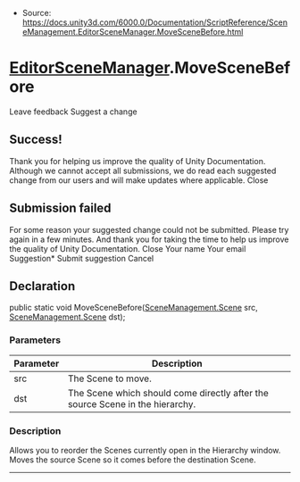* Source: https://docs.unity3d.com/6000.0/Documentation/ScriptReference/SceneManagement.EditorSceneManager.MoveSceneBefore.html

#  [EditorSceneManager](https://docs.unity3d.com/6000.0/Documentation/ScriptReference/SceneManagement.EditorSceneManager.html).MoveSceneBefore
Leave feedback
Suggest a change
## Success!
Thank you for helping us improve the quality of Unity Documentation. Although we cannot accept all submissions, we do read each suggested change from our users and will make updates where applicable.
Close
## Submission failed
For some reason your suggested change could not be submitted. Please <a>try again</a> in a few minutes. And thank you for taking the time to help us improve the quality of Unity Documentation.
Close
Your name Your email Suggestion* Submit suggestion
Cancel
## Declaration
public static void MoveSceneBefore([SceneManagement.Scene](https://docs.unity3d.com/6000.0/Documentation/ScriptReference/SceneManagement.Scene.html) src, [SceneManagement.Scene](https://docs.unity3d.com/6000.0/Documentation/ScriptReference/SceneManagement.Scene.html) dst); 
### Parameters
Parameter | Description  
---|---  
src | The Scene to move.  
dst | The Scene which should come directly after the source Scene in the hierarchy.  
### Description
Allows you to reorder the Scenes currently open in the Hierarchy window. Moves the source Scene so it comes before the destination Scene.
* * *

